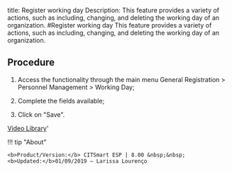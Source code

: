 title: Register working day
Description: This feature provides a variety of actions, such as including, changing, and deleting the working day of an organization.
#Register working day
This feature provides a variety of actions, such as including, changing, and deleting the working day of an organization.

Procedure
-------------

1.  Access the functionality through the main menu General Registration \>
    Personnel Management \> Working Day;

2.  Complete the fields available;

3.  Click on "Save".

<i class='fa fa-youtube-play  fa-2x' style='color:#97ce17;vertical-align: middle;'> </i> [Video Library](https://www.youtube.com/playlist?list=PLB5qK2uzf2ROVt1SUUxco2tWF8E99_eva)'

!!! tip "About"

    <b>Product/Version:</b> CITSmart ESP | 8.00 &nbsp;&nbsp;
    <b>Updated:</b>01/09/2019 – Larissa Lourenço
